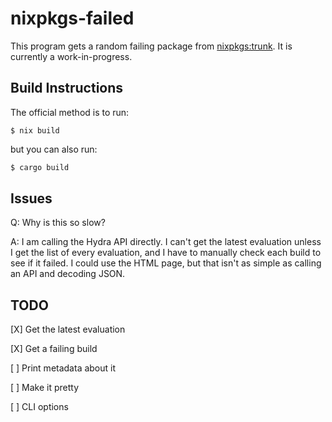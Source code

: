 # nixpkgs-failed

This program gets a random failing package from [nixpkgs:trunk](https://hydra.nixos.org/jobset/nixpkgs/trunk/evals).
It is currently a work-in-progress.

## Build Instructions

The official method is to run:
```console
$ nix build
```
but you can also run:
```bash
$ cargo build
```

## Issues

Q: Why is this so slow?

A: I am calling the Hydra API directly.
I can't get the latest evaluation unless I get the list of every evaluation, and I have to manually check each build to see if it failed.
I could use the HTML page, but that isn't as simple as calling an API and decoding JSON.


## TODO

[X] Get the latest evaluation

[X] Get a failing build

[ ] Print metadata about it

[ ] Make it pretty

[ ] CLI options

